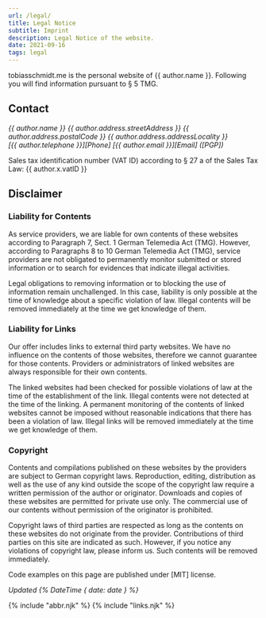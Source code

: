 ```yaml
---
url: /legal/
title: Legal Notice
subtitle: Imprint
description: Legal Notice of the website.
date: 2021-09-16
tags: legal
---
```

tobiasschmidt.me is the personal website of {{ author.name }}. Following you will find information pursuant to &sect; 5 TMG.

## Contact

<address>

{{ author.name }}
{{ author.address.streetAddress }}
{{ author.address.postalCode }} {{ author.address.addressLocality }}<br>
[{{ author.telephone }}][Phone]
[{{ author.email }}][Email] ([PGP])

</address>

Sales tax identification number (VAT ID) according to &sect; 27 a of the Sales Tax Law:
{{ author.x.vatID }}

## Disclaimer

### Liability for Contents

As service providers, we are liable for own contents of these websites according to Paragraph 7, Sect. 1 German Telemedia Act (TMG). However, according to Paragraphs 8 to 10 German Telemedia Act (TMG), service providers are not obligated to permanently monitor submitted or stored information or to search for evidences that indicate illegal activities.

Legal obligations to removing information or to blocking the use of information remain unchallenged. In this case, liability is only possible at the time of knowledge about a specific violation of law. Illegal contents will be removed immediately at the time we get knowledge of them.

### Liability for Links

Our offer includes links to external third party websites. We have no influence on the contents of those websites, therefore we cannot guarantee for those contents. Providers or administrators of linked websites are always responsible for their own contents.

The linked websites had been checked for possible violations of law at the time of the establishment of the link. Illegal contents were not detected at the time of the linking. A permanent monitoring of the contents of linked websites cannot be imposed without reasonable indications that there has been a violation of law. Illegal links will be removed immediately at the time we get knowledge of them.

### Copyright

Contents and compilations published on these websites by the providers are subject to German copyright laws. Reproduction, editing, distribution as well as the use of any kind outside the scope of the copyright law require a written permission of the author or originator. Downloads and copies of these websites are permitted for private use only. The commercial use of our contents without permission of the originator is prohibited.

Copyright laws of third parties are respected as long as the contents on these websites do not originate from the provider. Contributions of third parties on this site are indicated as such. However, if you notice any violations of copyright law, please inform us. Such contents will be removed immediately.

Code examples on this page are published under [MIT] license.

<footer>

_Updated {% DateTime { date: date } %}_

</footer>

{% include "abbr.njk" %}
{% include "links.njk" %}
